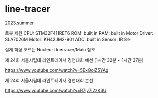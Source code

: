# line-tracer
2023.summer


로봇 제원
CPU: STM32F411RET6
ROM: built in
RAM: built in
Motor Driver: SLA7026M
Motor: KH42JM2-901
ADC: built in
Sensor: IR 8조


실제 작성 코드는 Nucleo-Linetracer/Main 참조


제 24회 서울시립대 라인트레이서 경연대회 예선 (1시간 32분 ~ 1시간 37분)

https://www.youtube.com/watch?v=5ExQolZ5YAg


제 24회 서울시립대 라인트레이서 경연대회 본선 

https://www.youtube.com/watch?v=R7jy7l2zK3U
